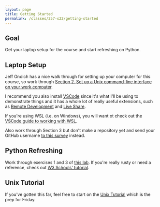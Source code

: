 ```yaml
---
layout: page
title: Getting Started
permalink: /classes/257-s22/getting-started
---
```


## Goal
Get your laptop setup for the course and start refreshing on Python.

## Laptop Setup
Jeff Ondich has a nice walk through for setting up your computer for this course, so work through [Section 2. Set up a Unix command-line interface on your work computer](https://cs.carleton.edu/faculty/jondich/courses/cs257_f21/assignments/01_setup.html#unix).

I recommend you also install [VSCode](https://code.visualstudio.com/download) since it's what I'll be using to demonstrate things and it has a whole lot of really useful extensions, such as [Remote Development](https://code.visualstudio.com/docs/remote/ssh) and [Live Share](https://code.visualstudio.com/learn/collaboration/live-share).

If you're using WSL (i.e. on Windows), you will want ot check out the [VSCode guide to working with WSL](https://code.visualstudio.com/docs/remote/wsl).

Also work through Section 3 but don't make a repository yet and send your GitHub username [to this survey](https://docs.google.com/forms/d/e/1FAIpQLSdL5ovH96K7nij6KPn9RicFxPylq20N2Wa3e52XPfCkXkkmCw/viewform?usp=sf_link) instead.

## Python Refreshing
Work through exercises 1 and 3 of [this lab](https://anyaevostinar.github.io/classes/111-w22/files).
If you're really rusty or need a reference, check out [W3 Schools' tutorial](https://www.w3schools.com/python/default.asp).

## Unix Tutorial
If you've gotten this far, feel free to start on the [Unix Tutorial](https://www.cs.carleton.edu/courses/course_resources/Unix2/) which is the prep for Friday.